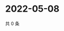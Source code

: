# 2022-05-08

共 0 条

<!-- BEGIN WEIBO -->
<!-- 最后更新时间 Sun May 08 2022 14:20:23 GMT+0800 (China Standard Time) -->

<!-- END WEIBO -->
